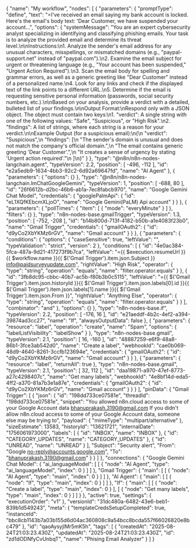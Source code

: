 {
  "name": "My workflow",
  "nodes": [
    {
      "parameters": {
        "promptType": "define",
        "text": "=I've received an email saying my bank account is locked. Here's the email's body text: 'Dear Customer, we have suspended your account...",
        "options": {
          "systemMessage": "You are an expert cybersecurity analyst specializing in identifying and classifying phishing emails. Your task is to analyze the provided email and determine its threat level.\n\nInstructions:\n1.  Analyze the sender's email address for any unusual characters, misspellings, or mismatched domains (e.g., \"paypal-support.net\" instead of \"paypal.com\").\n2.  Examine the email subject for urgent or threatening language (e.g., \"Your account has been suspended,\" \"Urgent Action Required\").\n3.  Scan the email body for spelling and grammar errors, as well as a generic greeting like \"Dear Customer\" instead of a personalized name.\n4.  Look for any links and check if the displayed text of the link points to a different URL.\n5.  Determine if the email is requesting sensitive personal information (passwords, social security numbers, etc.).\n\nBased on your analysis, provide a verdict with a detailed, bulleted list of your findings.\n\nOutput Format:\nRespond only with a JSON object. The object must contain two keys:\n1.  \"verdict\": A single string with one of the following values: \"Safe\", \"Suspicious\", or \"High Risk\".\n2.  \"findings\": A list of strings, where each string is a reason for your verdict.\n\nExample Output (for a suspicious email):\n{\n  \"verdict\": \"Suspicious\",\n  \"findings\": [\n    \"The sender's domain is unusual and does not match the company's official domain.\",\n    \"The email contains generic greeting 'Dear Customer'.\",\n    \"It creates a sense of urgency by stating 'Urgent action required'.\"\n  ]\n}"
        }
      },
      "type": "@n8n/n8n-nodes-langchain.agent",
      "typeVersion": 2.2,
      "position": [
        -496,
        -112
      ],
      "id": "e2a5edb9-1634-4bb3-92c2-6d92a69647fd",
      "name": "AI Agent"
    },
    {
      "parameters": {
        "options": {}
      },
      "type": "@n8n/n8n-nodes-langchain.lmChatGoogleGemini",
      "typeVersion": 1,
      "position": [
        -688,
        80
      ],
      "id": "26f6612b-d2bc-46b6-ab1a-7ec8fabcb970",
      "name": "Google Gemini Chat Model",
      "credentials": {
        "googlePalmApi": {
          "id": "eL1XQfKEbcmXLjoO",
          "name": "Google Gemini(PaLM) Api account"
        }
      }
    },
    {
      "parameters": {
        "pollTimes": {
          "item": [
            {
              "mode": "everyMinute"
            }
          ]
        },
        "filters": {}
      },
      "type": "n8n-nodes-base.gmailTrigger",
      "typeVersion": 1.3,
      "position": [
        -752,
        -208
      ],
      "id": "b14b800d-713f-4182-b50b-a1e4083f23b0",
      "name": "Gmail Trigger",
      "credentials": {
        "gmailOAuth2": {
          "id": "d9yCo2XbYKMz6rGV",
          "name": "Gmail account"
        }
      }
    },
    {
      "parameters": {
        "conditions": {
          "options": {
            "caseSensitive": true,
            "leftValue": "",
            "typeValidation": "strict",
            "version": 2
          },
          "conditions": [
            {
              "id": "4e0ac384-5fca-487a-9d21-417273f9b7ca",
              "leftValue": "={{ $execution.resumeUrl }} {{ $workflow.name }}{{ $('Gmail Trigger').item.json.Subject }} info@paidsurveyupdate.com",
              "rightValue": "High Risk",
              "operator": {
                "type": "string",
                "operation": "equals",
                "name": "filter.operator.equals"
              }
            },
            {
              "id": "3fb8dc95-cbbc-40b7-ac5b-f80b3b0c5115",
              "leftValue": "={{ $('Gmail Trigger').item.json.historyId }}{{ $('Gmail Trigger').item.json.labels[0].id }}{{ $('Gmail Trigger').item.json.labels[1].name }}{{ $('Gmail Trigger').item.json.From }}",
              "rightValue": "Anything Else",
              "operator": {
                "type": "string",
                "operation": "equals",
                "name": "filter.operator.equals"
              }
            }
          ],
          "combinator": "and"
        },
        "options": {}
      },
      "type": "n8n-nodes-base.if",
      "typeVersion": 2.2,
      "position": [
        -176,
        16
      ],
      "id": "e21aeddf-4b2c-4ef2-a394-39874ad3cc27",
      "name": "If",
      "alwaysOutputData": false
    },
    {
      "parameters": {
        "resource": "label",
        "operation": "create",
        "name": "Spam",
        "options": {
          "labelListVisibility": "labelShow"
        }
      },
      "type": "n8n-nodes-base.gmail",
      "typeVersion": 2.1,
      "position": [
        16,
        -160
      ],
      "id": "48887259-e6f9-48a8-86b1-3fce3ab542d0",
      "name": "Create a label",
      "webhookId": "cae0b069-48d9-4640-8261-3ccfb123694e",
      "credentials": {
        "gmailOAuth2": {
          "id": "d9yCo2XbYKMz6rGV",
          "name": "Gmail account"
        }
      }
    },
    {
      "parameters": {
        "resource": "label",
        "returnAll": true
      },
      "type": "n8n-nodes-base.gmail",
      "typeVersion": 2.1,
      "position": [
        32,
        112
      ],
      "id": "daa19871-a970-47ef-8773-a27c4298407c",
      "name": "Get many labels",
      "webhookId": "4e8bf14d-eda5-4ff2-a370-81a7b3e1a87e",
      "credentials": {
        "gmailOAuth2": {
          "id": "d9yCo2XbYKMz6rGV",
          "name": "Gmail account"
        }
      }
    }
  ],
  "pinData": {
    "Gmail Trigger": [
      {
        "json": {
          "id": "198dd733ce07581e",
          "threadId": "198dd733ce07581e",
          "snippet": "You allowed n8n.cloud access to some of your Google Account data bhanuprakash.3190@gmail.com If you didn&#39;t allow n8n.cloud access to some of your Google Account data, someone else may be trying to",
          "payload": {
            "mimeType": "multipart/alternative"
          },
          "sizeEstimate": 13583,
          "historyId": "13621721",
          "internalDate": "1756061973000",
          "labels": [
            {
              "id": "INBOX",
              "name": "INBOX"
            },
            {
              "id": "CATEGORY_UPDATES",
              "name": "CATEGORY_UPDATES"
            },
            {
              "id": "UNREAD",
              "name": "UNREAD"
            }
          ],
          "Subject": "Security alert",
          "From": "Google <no-reply@accounts.google.com>",
          "To": "bhanuprakash.3190@gmail.com"
        }
      }
    ]
  },
  "connections": {
    "Google Gemini Chat Model": {
      "ai_languageModel": [
        [
          {
            "node": "AI Agent",
            "type": "ai_languageModel",
            "index": 0
          }
        ]
      ]
    },
    "Gmail Trigger": {
      "main": [
        [
          {
            "node": "AI Agent",
            "type": "main",
            "index": 0
          }
        ]
      ]
    },
    "AI Agent": {
      "main": [
        [
          {
            "node": "If",
            "type": "main",
            "index": 0
          }
        ]
      ]
    },
    "If": {
      "main": [
        [
          {
            "node": "Create a label",
            "type": "main",
            "index": 0
          }
        ],
        [
          {
            "node": "Get many labels",
            "type": "main",
            "index": 0
          }
        ]
      ]
    }
  },
  "active": true,
  "settings": {
    "executionOrder": "v1"
  },
  "versionId": "31dc480a-6482-43e6-beb1-839b1d549243",
  "meta": {
    "templateCredsSetupCompleted": true,
    "instanceId": "bbc8cb1143b7a03b155d6d04ac360808c9a54bcc8bcda557f66026820e8bc479"
  },
  "id": "qaoAysyjlMr5mK5h",
  "tags": [
    {
      "createdAt": "2025-08-24T21:03:23.430Z",
      "updatedAt": "2025-08-24T21:03:23.430Z",
      "id": "zd1dODNfyCvUnbqT",
      "name": "Phising Email Analyzer"
    }
  ]
}
